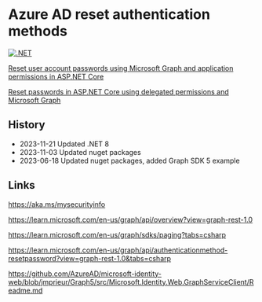 # Azure AD reset authentication methods

[![.NET](https://github.com/damienbod/azuerad-reset/actions/workflows/dotnet.yml/badge.svg)](https://github.com/damienbod/azuerad-reset/actions/workflows/dotnet.yml)

[Reset user account passwords using Microsoft Graph and application permissions in ASP.NET Core](https://damienbod.com/2023/06/12/reset-user-account-passwords-using-microsoft-graph-and-application-permissions/)

[Reset passwords in ASP.NET Core using delegated permissions and Microsoft Graph](https://damienbod.com/2023/06/19/reset-passwords-in-asp-net-core-using-delegated-permissions-and-microsoft-graph/)

## History

- 2023-11-21 Updated .NET 8
- 2023-11-03 Updated nuget packages
- 2023-06-18 Updated nuget packages, added Graph SDK 5 example

## Links

https://aka.ms/mysecurityinfo 

https://learn.microsoft.com/en-us/graph/api/overview?view=graph-rest-1.0

https://learn.microsoft.com/en-us/graph/sdks/paging?tabs=csharp

https://learn.microsoft.com/en-us/graph/api/authenticationmethod-resetpassword?view=graph-rest-1.0&tabs=csharp

https://github.com/AzureAD/microsoft-identity-web/blob/jmprieur/Graph5/src/Microsoft.Identity.Web.GraphServiceClient/Readme.md